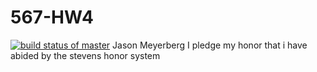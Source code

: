 # 567-HW4
[![build status of master](https://travis-ci.org/logicaltrekkie/567-HW4.svg?branch=HW05a_Mocking)](https://travis-ci.org/logicaltrekkie/567-HW4)
Jason Meyerberg
I pledge my honor that i have abided by the stevens honor system